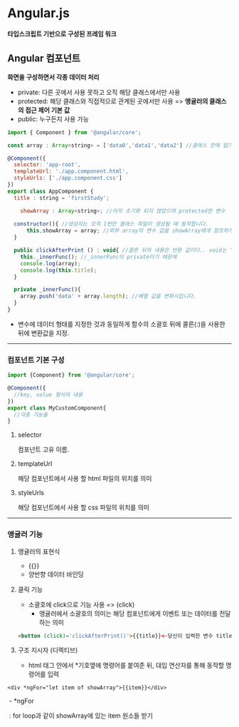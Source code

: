 # Angular.js

**타입스크립트 기반으로 구성된 프레임 워크**



## Angular 컴포넌트

**화면을 구성하면서 각종 데이터 처리**

- private: 다른 곳에서 사용 못하고 오직 해당 클래스에서만 사용
- protected: 해당 클래스와 직접적으로 관계된 곳에서만 사용 => **앵귤러의 클래스의 접근 제어 기본 값**
- public: 누구든지 사용 가능

```javascript
import { Component } from '@angular/core';

const array : Array<string> = ['data0','data1','data2'] //클래스 안에 없기 때문에 글로벌로 사용 가능

@Component({
  selector: 'app-root',
  templateUrl: './app.component.html',
  styleUrls: ['./app.component.css']
})
export class AppComponent {
  title : string = 'firstStudy';

	showArray : Array<string>; //아직 초기화 되지 않았으며 protected한 변수
  
  constructor(){ //생성자는 오직 1번만 클래스 파일이 생성될 때 동작합니다.
	  this,showArray = array; //외부 array의 변수 값을 showArray에게 참조하게 하였습니다.
  }

  public clickAfterPrint () : void{ //콜른 뒤의 내용은 반환 값이다.. void는 "없다"를 뜻함
    this._innerFunc(); //_innerFunc이 private이기 때문에
    console.log(array);
    console.log(this.title);
  }

  private _innerFunc(){
    array.push('data' + array.length); //배열 값을 변화시킵니다.
  }
}
```

- 변수에 데이터 형태를 지정한 것과 동일하게 함수의 소괄호 뒤에 콜른(:)을 사용한 뒤에 변환값을 지정.



------

### 컴포넌트 기본 구성 

```javascript
import {Component} from '@angular/core';

@Component({
  //key, value 형식의 내용
})
export class MyCustomComponent{
  //각종 기능들
}
```

1. selector

   컴포넌트 고유 이름. 

2. templateUrl

   해당 컴포넌트에서 사용 할 html 파일의 위치를 의미

3. styleUrls

   해당 컴포넌트에서 사용 할 css 파일의 위치를 의미



------

### 앵귤러 기능

1. 앵귤러의 표현식 

   - {{}}
   - 양반향 데이터 바인딩

2. 클릭 기능

   - 소괄호에 click으로 기능 사용 => (click)
     - 앵귤러에서 소괄호의 의미는 해당 컴포넌트에게 이벤트 또는 데이터를 전달하는 의미

   ```html
   <button (click)='clickAfterPrint()'>{{title}}<-당신이 입력한 변수 title</button>
   ```

3. 구조 지시자 (디렉티브)
   - html 태그 안에서 *기호옆에 명령어를 붙여준 뒤, 대입 연산자를 통해 동작할 명령어를 입력

```php+HTML
<div *ngFor="let item of showArray">{{item}}</div>
```

​	- *ngFor

​		: for loop과 같이 showArray에 있는 item 원소들 받기


